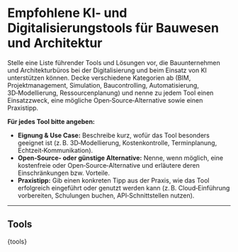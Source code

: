 # Empfohlene KI‑ und Digitalisierungstools für Bauwesen und Architektur

Stelle eine Liste führender Tools und Lösungen vor, die Bauunternehmen und Architekturbüros bei der Digitalisierung und beim Einsatz von KI unterstützen können.  Decke verschiedene Kategorien ab (BIM, Projektmanagement, Simulation, Baucontrolling, Automatisierung, 3D‑Modellierung, Ressourcenplanung) und nenne zu jedem Tool einen Einsatzzweck, eine mögliche Open‑Source‑Alternative sowie einen Praxistipp.

**Für jedes Tool bitte angeben:**

* **Eignung & Use Case:** Beschreibe kurz, wofür das Tool besonders geeignet ist (z. B. 3D‑Modellierung, Kostenkontrolle, Terminplanung, Echtzeit‑Kommunikation).
* **Open‑Source‑ oder günstige Alternative:** Nenne, wenn möglich, eine kostenfreie oder Open‑Source‑Alternative und erläutere deren Einschränkungen bzw. Vorteile.
* **Praxistipp:** Gib einen konkreten Tipp aus der Praxis, wie das Tool erfolgreich eingeführt oder genutzt werden kann (z. B. Cloud‑Einführung vorbereiten, Schulungen buchen, API‑Schnittstellen nutzen).

---

## Tools

{tools}